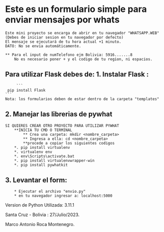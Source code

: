 # Este es un formulario simple para enviar mensajes por whats
    Este mini proyecto se encarga de abrir en tu navegador "WHATSAPP.WEB" (Debes de iniciar sesion en tu navegador por defecto)
    El mensaje se ejecutará de tu hora actual +1 minuto.
    DATO: No se envia automáticamente.

    ** Para el input de numTelefono ejm Bolivia: 5916.......8
        No es necesario poner + y el codigo de tu region, ni espacios.
## Para utilizar Flask debes de:  1. Instalar Flask : 
         ```
	 pip install Flask
  	```
	Nota: los formularios deben de estar dentro de la carpeta "templates"

       
  ##  2. Manejar las librerias de pywhat
   	SI QUIERES CREAR OTRO PROYECTO PARA UTILIZAR PYWHAT
        **INICIA TU CMD O TERMINAL
            ** Crea una carpeta: mkdir <nombre_carpeta>
            ** Ingresa a ella: cd <nombre_carpeta>
            **procede a copiar los siguientes codigos
        *. pip install virtualenv
        *. virtualenv env
        *. env\Scripts\activate.bat
        *. pip install virtualenvwrapper-win
	    *. pip install pywhatkit

   ## 3. Levantar el form:
        * Ejecutar el archivo "envio.py"
        * en tu navegador ingresar a: localhost:5000
Version de Python Utilizada: 3.11.1

Santa Cruz - Bolivia : 27/Julio/2023.

Marco Antonio Roca Montenegro.
